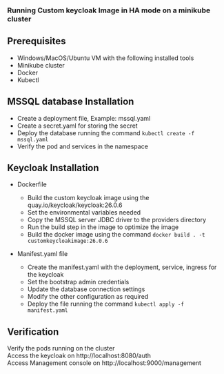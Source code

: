 ### Running Custom keycloak Image in HA mode on a minikube cluster ###

## Prerequisites ##
* Windows/MacOS/Ubuntu VM with the following installed tools
* Minikube cluster
* Docker 
* Kubectl 

## MSSQL database Installation ##
 + Create a deployment file, Example: mssql.yaml 
 + Create a secret.yaml for storing the secret 
 + Deploy the database running the command `kubectl create -f mssql.yaml`
 + Verify the pod and services in the namespace
 
## Keycloak Installation ##
* Dockerfile
  + Build the custom keycloak image using the quay.io/keycloak/keycloak:26.0.6 
  + Set the environmental variables needed 
  + Copy the MSSQL server JDBC driver to the providers directory 
  + Run the build step in the image to optimize the image 
  + Build the docker image using the command `docker build . -t customkeycloakimage:26.0.6` 
  
* Manifest.yaml file
  + Create the manifest.yaml with the deployment, service, ingress for the keycloak 
  + Set the bootstrap admin credentials 
  + Update the database connection settings 
  + Modify the other configuration as required 
  + Deploy the file running the command `kubectl apply -f manifest.yaml` 

## Verification ##
Verify the pods running on the cluster </br>
Access the keycloak on http://localhost:8080/auth </br>
Access Management console on http://localhost:9000/management </br>

